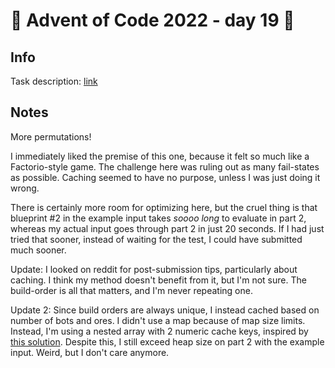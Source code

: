 # 🎄 Advent of Code 2022 - day 19 🎄

## Info

Task description: [link](https://adventofcode.com/2022/day/19)

## Notes

More permutations!

I immediately liked the premise of this one, because it felt so much like a Factorio-style game. The challenge here was ruling out as many fail-states as possible. Caching seemed to have no purpose, unless I was just doing it wrong.

There is certainly more room for optimizing here, but the cruel thing is that blueprint #2 in the example input takes _soooo long_ to evaluate in part 2, whereas my actual input goes through part 2 in just 20 seconds. If I had just tried that sooner, instead of waiting for the test, I could have submitted much sooner.

Update: I looked on reddit for post-submission tips, particularly about caching. I think my method doesn't benefit from it, but I'm not sure. The build-order is all that matters, and I'm never repeating one.

Update 2: Since build orders are always unique, I instead cached based on number of bots and ores. I didn't use a map because of map size limits. Instead, I'm using a nested array with 2 numeric cache keys, inspired by [this solution](https://www.reddit.com/r/adventofcode/comments/zpihwi/comment/j0tmq48/?utm_source=reddit&utm_medium=web2x&context=3). Despite this, I still exceed heap size on part 2 with the example input. Weird, but I don't care anymore.
